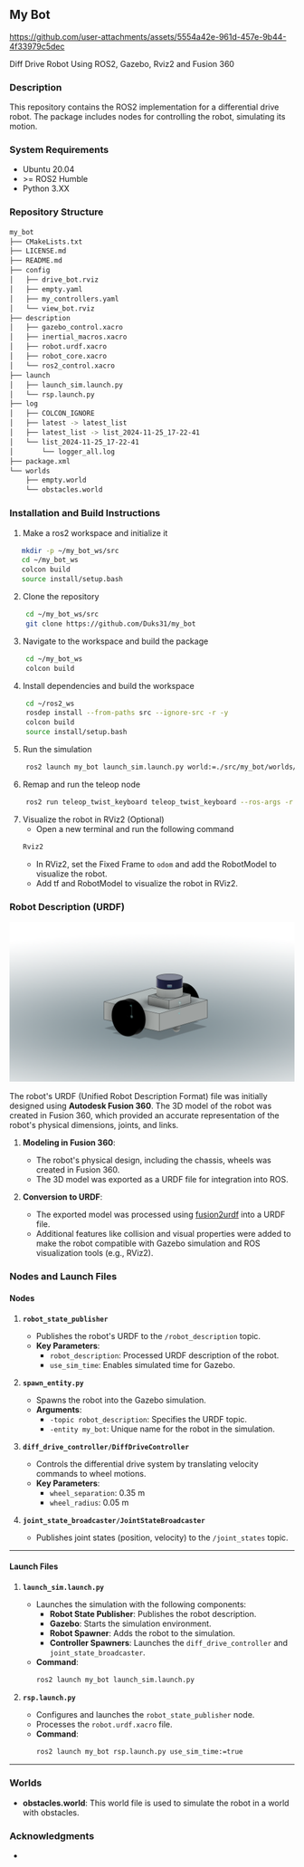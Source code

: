## My Bot

https://github.com/user-attachments/assets/5554a42e-961d-457e-9b44-4f33979c5dec

Diff Drive Robot Using ROS2, Gazebo, Rviz2 and Fusion 360

### Description
This repository contains the ROS2 implementation for a differential drive robot. The package includes nodes for controlling the robot, simulating its motion. 

### System Requirements
- Ubuntu 20.04
- \>= ROS2 Humble 
- Python 3.XX

### Repository Structure
```bash
my_bot
├── CMakeLists.txt
├── LICENSE.md
├── README.md
├── config
│   ├── drive_bot.rviz
│   ├── empty.yaml
│   ├── my_controllers.yaml
│   └── view_bot.rviz
├── description
│   ├── gazebo_control.xacro
│   ├── inertial_macros.xacro
│   ├── robot.urdf.xacro
│   ├── robot_core.xacro
│   └── ros2_control.xacro
├── launch
│   ├── launch_sim.launch.py
│   └── rsp.launch.py
├── log
│   ├── COLCON_IGNORE
│   ├── latest -> latest_list
│   ├── latest_list -> list_2024-11-25_17-22-41
│   └── list_2024-11-25_17-22-41
│       └── logger_all.log
├── package.xml
└── worlds
    ├── empty.world
    └── obstacles.world
```

### Installation and Build Instructions
1. Make a ros2 workspace and initialize it
```bash
   mkdir -p ~/my_bot_ws/src
   cd ~/my_bot_ws
   colcon build
   source install/setup.bash
```

2. Clone the repository
```bash
    cd ~/my_bot_ws/src
    git clone https://github.com/Duks31/my_bot
```

3. Navigate to the workspace and build the package
```bash
    cd ~/my_bot_ws
    colcon build
```

4. Install dependencies and build the workspace
```bash
    cd ~/ros2_ws
    rosdep install --from-paths src --ignore-src -r -y
    colcon build
    source install/setup.bash
```

5. Run the simulation
```bash
    ros2 launch my_bot launch_sim.launch.py world:=./src/my_bot/worlds/obstacles.world
```

6. Remap and run the teleop node
```bash
    ros2 run teleop_twist_keyboard teleop_twist_keyboard --ros-args -r /cmd_vel:=/diff_cont/cmd_vel_unstamped
```

7. Visualize the robot in RViz2 (Optional)
    - Open a new terminal and run the following command
    ```bash
    Rviz2
    ```
    - In RViz2, set the Fixed Frame to `odom` and add the RobotModel to visualize the robot.
    - Add tf and RobotModel to visualize the robot in RViz2.

### Robot Description (URDF)

![Robot Image](https://github.com/Duks31/my_bot/blob/main/assets/diff_drive%20v4.png)

The robot's URDF (Unified Robot Description Format) file was initially designed using **Autodesk Fusion 360**. The 3D model of the robot was created in Fusion 360, which provided an accurate representation of the robot's physical dimensions, joints, and links. 

1. **Modeling in Fusion 360**:
   - The robot's physical design, including the chassis, wheels was created in Fusion 360.
   - The 3D model was exported as a URDF file for integration into ROS.

2. **Conversion to URDF**:
   - The exported model was processed using [fusion2urdf](https://github.com/syuntoku14/fusion2urdf) into a URDF file.
   - Additional features like collision and visual properties were added to make the robot compatible with Gazebo simulation and ROS visualization tools (e.g., RViz2).

### Nodes and Launch Files

#### Nodes
1. **`robot_state_publisher`**
   - Publishes the robot's URDF to the `/robot_description` topic.
   - **Key Parameters**:
     - `robot_description`: Processed URDF description of the robot.
     - `use_sim_time`: Enables simulated time for Gazebo.

2. **`spawn_entity.py`**
   - Spawns the robot into the Gazebo simulation.
   - **Arguments**:
     - `-topic robot_description`: Specifies the URDF topic.
     - `-entity my_bot`: Unique name for the robot in the simulation.

3. **`diff_drive_controller/DiffDriveController`**
   - Controls the differential drive system by translating velocity commands to wheel motions.
   - **Key Parameters**:
     - `wheel_separation`: 0.35 m
     - `wheel_radius`: 0.05 m

4. **`joint_state_broadcaster/JointStateBroadcaster`**
   - Publishes joint states (position, velocity) to the `/joint_states` topic.

---

#### Launch Files

1. **`launch_sim.launch.py`**
   - Launches the simulation with the following components:
     - **Robot State Publisher**: Publishes the robot description.
     - **Gazebo**: Starts the simulation environment.
     - **Robot Spawner**: Adds the robot to the simulation.
     - **Controller Spawners**: Launches the `diff_drive_controller` and `joint_state_broadcaster`.
   - **Command**:
     ```bash
     ros2 launch my_bot launch_sim.launch.py
     ```

2. **`rsp.launch.py`**
   - Configures and launches the `robot_state_publisher` node.
   - Processes the `robot.urdf.xacro` file.
   - **Command**:
     ```bash
     ros2 launch my_bot rsp.launch.py use_sim_time:=true
     ```

---

### Worlds
- **obstacles.world**: This world file is used to simulate the robot in a world with obstacles.

### Acknowledgments
- 
